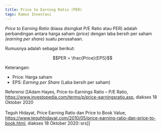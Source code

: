 ```yaml
---
title: Price to Earning Ratio (PER)
tags: Kamus Investasi
---
```

_Price to Earning Ratio_ (biasa disingkat P/E Ratio atau PER) adalah perbandingan antara harga saham _(price)_ dengan laba bersih per saham _(earning per share)_ suatu perusahaan. 

Rumusnya adalah sebagai berikut:

$$PER = \frac{Price}{EPS}$$ 

Keterangan:
- Price: Harga saham
- EPS: _Earning per Share_ (Laba bersih per saham)

Referensi [[Adam Hayes, Price-to-Earnings Ratio – P/E Ratio, <a href="https://www.investopedia.com/terms/p/price-earningsratio.asp">https://www.investopedia.com/terms/p/price-earningsratio.asp</a>, diakses 18 Oktober 2020<br><br>Teguh Hidayat, Price Earning Ratio dan Price to Book Value, <a href="https://www.teguhhidayat.com/2010/05/price-earning-ratio-dan-price-to-book.html">https://www.teguhhidayat.com/2010/05/price-earning-ratio-dan-price-to-book.html</a>, diakses 18 Oktober 2020::srs]]
